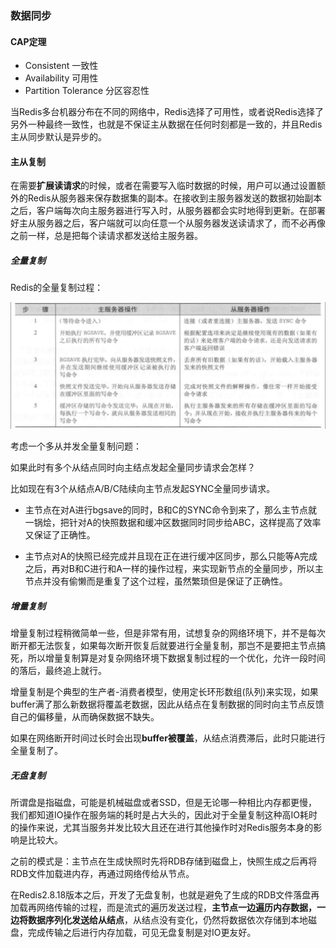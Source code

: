<!--
 * @Author: your name
 * @Date: 2020-03-20 15:04:03
 * @LastEditTime: 2020-03-20 18:55:02
 * @LastEditors: Please set LastEditors
 * @Description: In User Settings Edit
 * @FilePath: /backend-series/redis/数据同步.md
 -->

 ### 数据同步

 #### CAP定理
 - Consistent 一致性
 - Availability 可用性
 - Partition Tolerance 分区容忍性

当Redis多台机器分布在不同的网络中，Redis选择了可用性，或者说Redis选择了另外一种最终一致性，也就是不保证主从数据在任何时刻都是一致的，并且Redis主从同步默认是异步的。

#### 主从复制
在需要**扩展读请求**的时候，或者在需要写入临时数据的时候，用户可以通过设置额外的Redis从服务器来保存数据集的副本。在接收到主服务器发送的数据初始副本之后，客户端每次向主服务器进行写入时，从服务器都会实时地得到更新。在部署好主从服务器之后，客户端就可以向任意一个从服务器发送读请求了，而不必再像之前一样，总是把每个读请求都发送给主服务器。

##### 全量复制
Redis的全量复制过程：

![](/redis/assets/redis主从同步.png)

考虑一个多从并发全量复制问题：

如果此时有多个从结点同时向主结点发起全量同步请求会怎样？

比如现在有3个从结点A/B/C陆续向主节点发起SYNC全量同步请求。
- 主节点在对A进行bgsave的同时，B和C的SYNC命令到来了，那么主节点就一锅烩，把针对A的快照数据和缓冲区数据同时同步给ABC，这样提高了效率又保证了正确性。
  
- 主节点对A的快照已经完成并且现在正在进行缓冲区同步，那么只能等A完成之后，再对B和C进行和A一样的操作过程，来实现新节点的全量同步，所以主节点并没有偷懒而是重复了这个过程，虽然繁琐但是保证了正确性。


##### 增量复制

增量复制过程稍微简单一些，但是非常有用，试想复杂的网络环境下，并不是每次断开都无法恢复，如果每次断开恢复后就要进行全量复制，那岂不是要把主节点搞死，所以增量复制算是对复杂网络环境下数据复制过程的一个优化，允许一段时间的落后，最终追上就行。

增量复制是个典型的生产者-消费者模型，使用定长环形数组(队列)来实现，如果buffer满了那么新数据将覆盖老数据，因此从结点在复制数据的同时向主节点反馈自己的偏移量，从而确保数据不缺失。

如果在网络断开时间过长时会出现**buffer被覆盖**，从结点消费滞后，此时只能进行全量复制了。

##### 无盘复制

所谓盘是指磁盘，可能是机械磁盘或者SSD，但是无论哪一种相比内存都更慢，我们都知道IO操作在服务端的耗时是占大头的，因此对于全量复制这种高IO耗时的操作来说，尤其当服务并发比较大且还在进行其他操作时对Redis服务本身的影响是比较大。

之前的模式是：主节点在生成快照时先将RDB存储到磁盘上，快照生成之后再将RDB文件加载进内存，再通过网络传给从节点。

在Redis2.8.18版本之后，开发了无盘复制，也就是避免了生成的RDB文件落盘再加载再网络传输的过程，而是流式的遍历发送过程，**主节点一边遍历内存数据，一边将数据序列化发送给从结点**，从结点没有变化，仍然将数据依次存储到本地磁盘，完成传输之后进行内存加载，可见无盘复制是对IO更友好。




